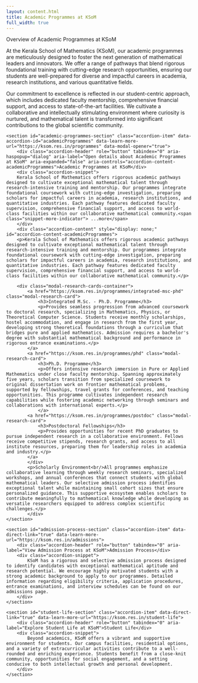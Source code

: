 ```yaml
---
layout: content.html
title: Academic Programmes at KSoM
full_width: true
---
```


<div class="main-full-width" id="main-content-start">
    <section class="static-section" id="programmes-overview">
        <div class="accordion-header">Overview of Academic Programmes at KSoM</div>
        <div class="accordion-content static-content">
            <p>At the Kerala School of Mathematics (KSoM), our academic programmes are meticulously designed to foster the next generation of mathematical leaders and innovators. We offer a range of pathways that blend rigorous foundational training with cutting-edge research opportunities, ensuring our students are well-prepared for diverse and impactful careers in academia, research institutions, and various quantitative fields.</p>
            <p>Our commitment to excellence is reflected in our student-centric approach, which includes dedicated faculty mentorship, comprehensive financial support, and access to state-of-the-art facilities. We cultivate a collaborative and intellectually stimulating environment where curiosity is nurtured, and mathematical talent is transformed into significant contributions to the global scientific community.</p>
        </div>
    </section>

    <section id="academic-programmes-section" class="accordion-item" data-accordion-id="academicProgrammes" data-learn-more-url="https://ksom.res.in/programmes" data-modal-opener="true">
        <div class="accordion-header" role="button" tabindex="0" aria-haspopup="dialog" aria-label="Open details about Academic Programmes at KSoM" aria-expanded="false" aria-controls="accordion-content-academicProgrammes">Academic Programmes at KSoM</div>
        <div class="accordion-snippet">
        Kerala School of Mathematics offers rigorous academic pathways designed to cultivate exceptional mathematical talent through research-intensive training and mentorship. Our programmes integrate foundational coursework with cutting-edge investigation, preparing scholars for impactful careers in academia, research institutions, and quantitative industries. Each pathway features dedicated faculty supervision, comprehensive financial support, and access to world-class facilities within our collaborative mathematical community.<span class="snippet-more-indicator"> ...more</span>
        </div>
        <div class="accordion-content" style="display: none;" id="accordion-content-academicProgrammes">
        <p>Kerala School of Mathematics offers rigorous academic pathways designed to cultivate exceptional mathematical talent through research-intensive training and mentorship. Our programmes integrate foundational coursework with cutting-edge investigation, preparing scholars for impactful careers in academia, research institutions, and quantitative industries. Each pathway features dedicated faculty supervision, comprehensive financial support, and access to world-class facilities within our collaborative mathematical community.</p>

        <div class="modal-research-cards-container">
            <a href="https://ksom.res.in/programmes/integrated-msc-phd" class="modal-research-card">
                <h3>Integrated M.Sc. - Ph.D. Programme</h3>
                <p>Provides seamless progression from advanced coursework to doctoral research, specializing in Mathematics, Physics, or Theoretical Computer Science. Students receive monthly scholarships, hostel accommodation, and engage in research from the first year, developing strong theoretical foundations through a curriculum that bridges pure and applied mathematics. Admission requires a bachelor's degree with substantial mathematical background and performance in rigorous entrance examinations.</p>
            </a>
            <a href="https://ksom.res.in/programmes/phd" class="modal-research-card">
                <h3>Ph.D. Programme</h3>
                <p>Offers intensive research immersion in Pure or Applied Mathematics under close faculty mentorship. Spanning approximately five years, scholars transition from specialized coursework to original dissertation work on frontier mathematical problems, supported by fellowships, travel grants for conferences, and teaching opportunities. This programme cultivates independent research capabilities while fostering academic networking through seminars and collaborations with international experts.</p>
                </a>
            <a href="https://ksom.res.in/programmes/postdoc" class="modal-research-card">
                <h3>Postdoctoral Fellowships</h3>
                <p>Provides opportunities for recent PhD graduates to pursue independent research in a collaborative environment. Fellows receive competitive stipends, research grants, and access to all institute resources, preparing them for leadership roles in academia and industry.</p>
            </a>
            </div>
            <p>Scholarly Environment<br/>All programmes emphasize collaborative learning through weekly research seminars, specialized workshops, and annual conferences that connect students with global mathematical leaders. Our selective admission process identifies exceptional talent while maintaining small cohort sizes that ensure personalized guidance. This supportive ecosystem enables scholars to contribute meaningfully to mathematical knowledge while developing as versatile researchers equipped to address complex scientific challenges.</p>
            </div>
    </section>

    <section id="admission-process-section" class="accordion-item" data-direct-link="true" data-learn-more-url="https://ksom.res.in/admissions">
        <div class="accordion-header" role="button" tabindex="0" aria-label="View Admission Process at KSoM">Admission Process</div>
        <div class="accordion-snippet">
            KSoM has a rigorous and selective admission process designed to identify candidates with exceptional mathematical aptitude and research potential. We encourage highly motivated students with a strong academic background to apply to our programmes. Detailed information regarding eligibility criteria, application procedures, entrance examinations, and interview schedules can be found on our admissions page.
        </div>
    </section>

    <section id="student-life-section" class="accordion-item" data-direct-link="true" data-learn-more-url="https://ksom.res.in/student-life">
        <div class="accordion-header" role="button" tabindex="0" aria-label="Explore Student Life at KSoM">Student Life</div>
        <div class="accordion-snippet">
            Beyond academics, KSoM offers a vibrant and supportive environment for students. Our campus facilities, residential options, and a variety of extracurricular activities contribute to a well-rounded and enriching experience. Students benefit from a close-knit community, opportunities for social engagement, and a setting conducive to both intellectual growth and personal development.
        </div>
    </section>
</div>
